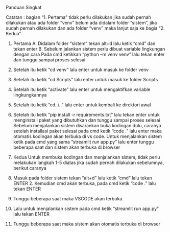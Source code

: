 Panduan Singkat

Catatan : bagian “1. Pertama” tidak perlu dilakukan jika sudah pernah dilakukan atau ada folder “venv”
belum ada didalam folder “sistem”, jika sudah pernah dilakukan dan ada folder “venv” maka lanjut saja
ke bagia “2. Kedua”.

1. Pertama
A. Didalam folder “sistem” tekan alt+d lalu ketik “cmd” dan tekan enter
B. Sebelum jalankan sistem perlu dibuat variable lingkungan dengan cara
Pada cmd ketikkan “python –m venv venv” lalu tekan enter dan tunggu sampai proses selesai
  1. Setelah itu ketik “cd venv” lalu enter untuk masuk ke folder venv
  2. Setelah itu ketik “cd Scripts” lalu enter untuk masuk ke folder Scripts
  3. Setelah itu ketik “activate” lalu enter untuk mengaktifkan variable lingkungkannya
  4. Setelah itu ketik “cd../..” lalu enter untuk kembali ke direktori awal
  5. Setelah itu ketik “pip install -r requirements.txt” lalu tekan enter untuk menginstall paket yang
     dibutuhkan dan tunggu sampai proses selesai
Sebelum menjalankan sistem disarankan buka kodingan dulu, caranya setelah installasi paket selesai
pada cmd ketik “code .” lalu enter maka otomatis kodingan akan terbuka di vs code.
Untuk menjalankan sistem ketik pada cmd yang sama “streamlit run app.py” lalu enter tunggu beberapa
saat dan sistem akan terbuka di browser

2. Kedua
Untuk membuka kodingan dan menjalankan sistem, tidak perlu melakukan langkah 1-5 diatas jika sudah
pernah dilakukan sebelumnya, berikut caranya
  1. Masuk pada folder sistem tekan “alt+d” lalu ketik “cmd” lalu tekan ENTER 2.
  Kemudian cmd akan terbuka, pada cmd ketik “code .” lalu tekan ENTER
  3. Tunggu beberapa saat maka VSCODE akan terbuka.
  4. Lalu untuk menjalankan sistem pada cmd ketik “streamlit run app.py” lalu tekan ENTER
  5. Tunggu beberapa saat maka sistem akan otomatis terbuka di browser 
